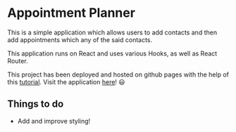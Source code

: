 # Appointment Planner

This is a simple application which allows users to add contacts and then add appointments which any of the said contacts.

This application runs on React and uses various Hooks, as well as React Router. 

This project has been deployed and hosted on github pages with the help of this [tutorial](https://www.youtube.com/watch?v=2hM5viLMJpA). Visit the application [here](https://quantumomid.github.io/AppointmentPlanner/)! :smiley:

## Things to do
- Add and improve styling!